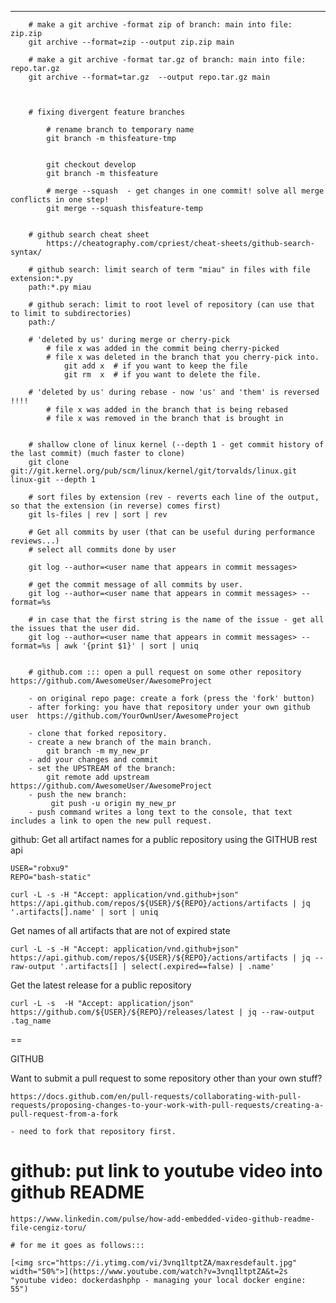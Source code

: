 ---

        # make a git archive -format zip of branch: main into file: zip.zip
        git archive --format=zip --output zip.zip main

        # make a git archive -format tar.gz of branch: main into file: repo.tar.gz
        git archive --format=tar.gz  --output repo.tar.gz main



        # fixing divergent feature branches 

            # rename branch to temporary name
            git branch -m thisfeature-tmp 

        
            git checkout develop
            git branch -m thisfeature

            # merge --squash  - get changes in one commit! solve all merge conflicts in one step!
            git merge --squash thisfeature-temp


        # github search cheat sheet 
            https://cheatography.com/cpriest/cheat-sheets/github-search-syntax/

        # github search: limit search of term "miau" in files with file extension:*.py
        path:*.py miau

        # github serach: limit to root level of repository (can use that to limit to subdirectories)
        path:/

        # 'deleted by us' during merge or cherry-pick
            # file x was added in the commit being cherry-picked
            # file x was deleted in the branch that you cherry-pick into.
                git add x  # if you want to keep the file
                git rm  x  # if you want to delete the file.

        # 'deleted by us' during rebase - now 'us' and 'them' is reversed !!!!
            # file x was added in the branch that is being rebased
            # file x was removed in the branch that is brought in
            

        # shallow clone of linux kernel (--depth 1 - get commit history of the last commit) (much faster to clone)
        git clone git://git.kernel.org/pub/scm/linux/kernel/git/torvalds/linux.git linux-git --depth 1

        # sort files by extension (rev - reverts each line of the output, so that the extension (in reverse) comes first)
        git ls-files | rev | sort | rev

        # Get all commits by user (that can be useful during performance reviews...)
        # select all commits done by user

        git log --author=<user name that appears in commit messages>

        # get the commit message of all commits by user.
        git log --author=<user name that appears in commit messages> --format=%s 

        # in case that the first string is the name of the issue - get all the issues that the user did.
        git log --author=<user name that appears in commit messages> --format=%s | awk '{print $1}' | sort | uniq


        # github.com ::: open a pull request on some other repository https://github.com/AwesomeUser/AwesomeProject

        - on original repo page: create a fork (press the 'fork' button)
        - after forking: you have that repository under your own github user  https://github.com/YourOwnUser/AwesomeProject

        - clone that forked repository.
        - create a new branch of the main branch.
            git branch -m my_new_pr
        - add your changes and commit
        - set the UPSTREAM of the branch: 
            git remote add upstream https://github.com/AwesomeUser/AwesomeProject
        - push the new branch:
             git push -u origin my_new_pr
        - push command writes a long text to the console, that text includes a link to open the new pull request.   


github: Get all artifact names for a public repository using the GITHUB rest api

    USER="robxu9"
    REPO="bash-static"

    curl -L -s -H "Accept: application/vnd.github+json" https://api.github.com/repos/${USER}/${REPO}/actions/artifacts | jq '.artifacts[].name' | sort | uniq

Get names of all artifacts that are not of expired state

    curl -L -s -H "Accept: application/vnd.github+json" https://api.github.com/repos/${USER}/${REPO}/actions/artifacts | jq --raw-output '.artifacts[] | select(.expired==false) | .name'


Get the latest release for a public repository

    curl -L -s  -H "Accept: application/json" https://github.com/${USER}/${REPO}/releases/latest | jq --raw-output .tag_name

==

GITHUB

Want to submit a pull request to some repository other than your own stuff?

    https://docs.github.com/en/pull-requests/collaborating-with-pull-requests/proposing-changes-to-your-work-with-pull-requests/creating-a-pull-request-from-a-fork

    - need to fork that repository first.

# github: put link to youtube video into github README
	https://www.linkedin.com/pulse/how-add-embedded-video-github-readme-file-cengiz-toru/
   
	# for me it goes as follows:::

	[<img src="https://i.ytimg.com/vi/3vnq1ltptZA/maxresdefault.jpg" width="50%">](https://www.youtube.com/watch?v=3vnq1ltptZA&t=2s "youtube video: dockerdashphp - managing your local docker engine: 55")
